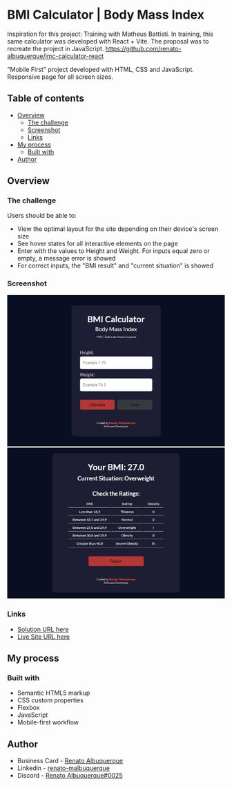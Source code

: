 # BMI Calculator | Body Mass Index

Inspiration for this project: 
Training with Matheus Battisti. In training, this same calculator was developed with React + Vite. The proposal was to recreate the project in JavaScript.
https://github.com/renato-albuquerque/imc-calculator-react
 
"Mobile First" project developed with HTML, CSS and JavaScript. Responsive page for all screen sizes.
 
## Table of contents

- [Overview](#overview)
  - [The challenge](#the-challenge)
  - [Screenshot](#screenshot)
  - [Links](#links)
- [My process](#my-process)
  - [Built with](#built-with)
- [Author](#author)

## Overview

### The challenge

Users should be able to:

- View the optimal layout for the site depending on their device's screen size
- See hover states for all interactive elements on the page
- Enter with the values to Height and Weight. For inputs equal zero or empty, a message error is showed
- For correct inputs, the "BMI result" and "current situation" is showed 

### Screenshot

![screenshot](assets/screencapture-bmi-calculator-rma-vercel-app-1.png)
![screenshot](assets/screencapture-bmi-calculator-rma-vercel-app-2.png)

### Links

- [Solution URL here](https://github.com/renato-albuquerque/imc-calculator)
- [Live Site URL here](https://bmi-calculator-rma.vercel.app/)

## My process

### Built with

- Semantic HTML5 markup
- CSS custom properties
- Flexbox
- JavaScript
- Mobile-first workflow

## Author

- Business Card - [Renato Albuquerque](https://rma-contacts.vercel.app/)
- Linkedin - [renato-malbuquerque](https://www.linkedin.com/in/renato-malbuquerque/)
- Discord - [Renato Albuquerque#0025](https://discordapp.com/users/992621595547938837)
